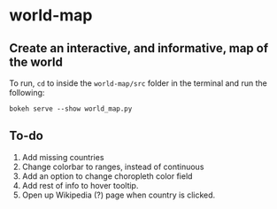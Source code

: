 # world-map

## Create an interactive, and informative, map of the world

To run, `cd` to inside the `world-map/src` folder in the terminal and run the following:

```shell
bokeh serve --show world_map.py
```

## To-do

1. Add missing countries
2. Change colorbar to ranges, instead of continuous
3. Add an option to change choropleth color field
4. Add rest of info to hover tooltip.
5. Open up Wikipedia (?) page when country is clicked.
